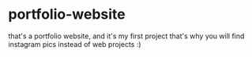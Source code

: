 # portfolio-website
that's a portfolio website, and it's my first project that's why you will find instagram  pics instead of web projects :)
